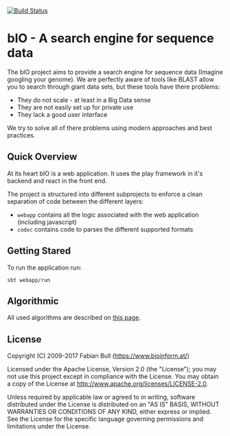 [![Build Status](https://travis-ci.org/peri4n/bIO.svg?branch=master)](https://travis-ci.org/peri4n/bIO)

# bIO - A search engine for sequence data

The bIO project aims to provide a search engine for sequence data (Imagine googling your genome). We are 
perfectly aware of tools like BLAST allow you to search through giant data sets, but these tools have there 
problems:

- They do not scale - at least in a Big Data sense
- They are not easily set up for private use
- They lack a good user interface

We try to solve all of there problems using modern approaches and best practices.

## Quick Overview

At its heart bIO is a web application. It uses the play framework in it's backend and react in the front end.

The project is structured into different subprojects to enforce a clean separation of code between the 
different layers:

- `webapp` contains all the logic associated with the web application (including javascript)
- `codec` contains code to parses the different supported formats

## Getting Stared

To run the application run:

`sbt webapp/run`

## Algorithmic

All used algorithms are described on [this page](docs/algorithms.md).

## License

Copyright (C) 2009-2017 Fabian Bull (https://www.bioinform.at/)

Licensed under the Apache License, Version 2.0 (the "License"); you may not use this project except in 
compliance with the License. You may obtain a copy of the License at 
http://www.apache.org/licenses/LICENSE-2.0.

Unless required by applicable law or agreed to in writing, software distributed under the License is 
distributed on an "AS IS" BASIS, WITHOUT WARRANTIES OR CONDITIONS OF ANY KIND, either express or implied. See 
the License for the specific language governing permissions and limitations under the License.
